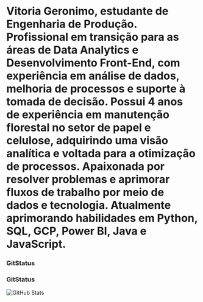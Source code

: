 # Vitoria Geronimo, estudante de Engenharia de Produção. Profissional em transição para as áreas de Data Analytics e Desenvolvimento Front-End, com experiência em análise de dados, melhoria de processos e suporte à tomada de decisão. Possui 4 anos de experiência em manutenção florestal no setor de papel e celulose, adquirindo uma visão analítica e voltada para a otimização de processos. Apaixonada por resolver problemas e aprimorar fluxos de trabalho por meio de dados e tecnologia. Atualmente aprimorando habilidades em Python, SQL, GCP, Power BI, Java e JavaScript.

### GitStatus
### GitStatus
![GitHub Stats](https://github-readme-stats.vercel.app/api?VitoriaGeronimo=vesteves33&theme=transparent&bg_color=000&border_color=30A3DC&show_icons=true&icon_color=30A3DC&title_color=E94D5F&text_color=FFF)
